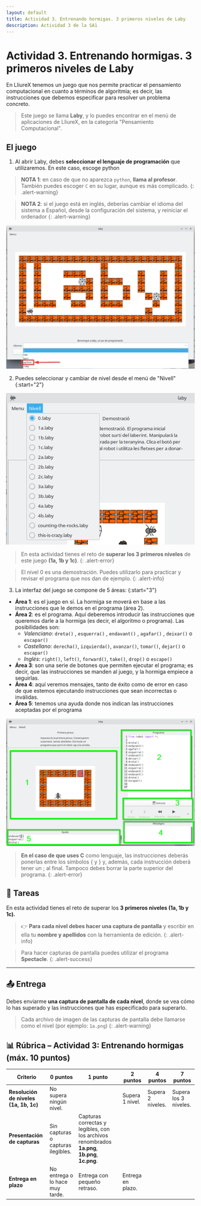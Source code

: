 ```yaml
---
layout: default
title: Actividad 3. Entrenando hormigas. 3 primeros niveles de Laby
description: Actividad 3 de la SA1
---
```


# Actividad 3. Entrenando hormigas. 3 primeros niveles de Laby

En LliureX tenemos un juego que nos permite practicar el pensamiento computacional en cuanto a términos de algoritmia; es decir, las instrucciones que debemos especificar para resolver un problema concreto.

> Este juego se llama **Laby**, y lo puedes encontrar en el menú de aplicaciones de LliureX, en la categoría "Pensamiento Computacional".

## El juego

1. Al abrir Laby, debes **seleccionar el lenguaje de programación** que utilizaremos. En este caso, escoge python

> **NOTA 1**: en caso de que no aparezca `python`, **llama al profesor**. También puedes escoger `C` en su lugar, aunque es más complicado.
{: .alert-warning}

> **NOTA 2**: si el juego está en inglés, deberías cambiar el idioma del sistema a Español, desde la configuración del sistema, y reiniciar el ordenador
{: .alert-warning}

![](act3_1.png)  

2. Puedes seleccionar y cambiar de nivel desde el menú de "Nivell"
{:start="2"}

![](act3_2.png)  

> En esta actividad tienes el reto de **superar los 3 primeros niveles** de este juego **(1a, 1b y 1c)**.
{: .alert-error}

> El nivel 0 es una demostración. Puedes utilizarlo para practicar y revisar el programa que nos dan de ejemplo.
{: .alert-info}

3. La interfaz del juego se compone de 5 áreas:
{:start="3"}

*   **Área 1**: es el juego en sí. La hormiga se moverá en base a las instrucciones que le demos en el programa (área 2).
*   **Área 2**: es el programa. Aquí deberemos introducir las instrucciones que queremos darle a la hormiga (es decir, el algoritmo o programa). Las posibilidades son:
    - _Valenciano_: `dreta()` , `esquerra()` , `endavant()` , `agafar()` , `deixar()` o `escapar()`
    - _Castellano_: `derecha()`, `izquierda()`, `avanzar()`, `tomar()`, `dejar()` o `escapar()`
    - _Inglés_: `right()`, `left()`, `forward()`, `take()`, `drop()` o `escape()`
*   **Área 3**: son una serie de botones que permiten ejecutar el programa; es decir, que las instrucciones se manden al juego, y la hormiga empiece a seguirlas.
*   **Área 4**: aquí veremos mensajes, tanto de éxito como de error en caso de que estemos ejecutando instrucciones que sean incorrectas o inválidas.
*   **Área 5**: tenemos una ayuda donde nos indican las instrucciones aceptadas por el programa

![](act3_3.png)

> **En el caso de que uses C** como lenguaje, las instrucciones deberás ponerlas entre los símbolos {   y   }  y, además, cada instrucción deberá tener un   ;   al final. Tampoco debes borrar la parte superior del programa.
{: .alert-error}

## 📝 Tareas

En esta actividad tienes el reto de superar los **3 primeros niveles (1a, 1b y 1c).** 

> 👉 **Para cada nivel debes hacer una captura de pantalla** y escribir en ella tu **nombre y apellidos** con la herramienta de edición.
{: .alert-info}

> Para hacer capturas de pantalla puedes utilizar el programa **Spectacle**.
{: .alert-success}

---

## 📤 Entrega

Debes enviarme **una captura de pantalla de cada nivel**, donde se vea cómo lo has superado y las instrucciones que has especificado para superarlo.

> Cada archivo de imagen de las capturas de pantalla debe llamarse como el nivel (por ejemplo: `1a.png`)
{: .alert-warning}

## 📊 Rúbrica – Actividad 3: Entrenando hormigas (máx. 10 puntos)

| Criterio | 0 puntos | 1 punto | 2 puntos | 4 puntos | 7 puntos |
|----------|----------|----------|----------|----------|----------|
| **Resolución de niveles (1a, 1b, 1c)** | No supera ningún nivel. |  | Supera 1 nivel. | Supera 2 niveles. | Supera los 3 niveles. |
| **Presentación de capturas** | Sin capturas o capturas ilegibles. | Capturas correctas y legibles, con los archivos renombrados **1a.png**, **1b.png**, **1c.png**. |  |  |  |
| **Entrega en plazo** | No entrega o lo hace muy tarde. | Entrega con pequeño retraso. | Entrega en plazo. |  |  |
